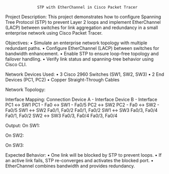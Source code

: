                   STP with EtherChannel in Cisco Packet Tracer

Project Description:
This project demonstrates how to configure Spanning Tree Protocol (STP) to prevent Layer 2 loops and implement EtherChannel (LACP) between switches for link aggregation and redundancy in a small enterprise network using Cisco Packet Tracer.

Objectives:
•	Simulate an enterprise network topology with multiple redundant paths.
•	Configure EtherChannel (LACP) between switches for bandwidth enhancement.
•	Enable STP to ensure loop-free topology and failover handling.
•	Verify link status and spanning-tree behavior using Cisco CLI.

Network Devices Used:
•	3 Cisco 2960 Switches (SW1, SW2, SW3)
•	2 End Devices (PC1, PC2)
•	Copper Straight-Through Cables

Network Topology:

 


Interface Mapping:
Connection	Device A - Interface	Device B - Interface
PC1 ↔ SW1	PC1 - Fa0 ↔ SW1 - Fa0/5	
PC2 ↔ SW2	PC2 - Fa0 ↔ SW2 - Fa0/5	
SW1 ↔ SW2	Fa0/1, Fa0/2	Fa0/1, Fa0/2
SW1 ↔ SW3	Fa0/3, Fa0/4	Fa0/1, Fa0/2
SW2 ↔ SW3	Fa0/3, Fa0/4	Fa0/3, Fa0/4

Output:
On SW1:
 
 
 

On SW2:
 
 

 
On SW3:
 
 

 

Expected Behavior:
•	One link will be blocked by STP to prevent loops.
•	If an active link fails, STP re-converges and activates the blocked port.
•	EtherChannel combines bandwidth and provides redundancy.

